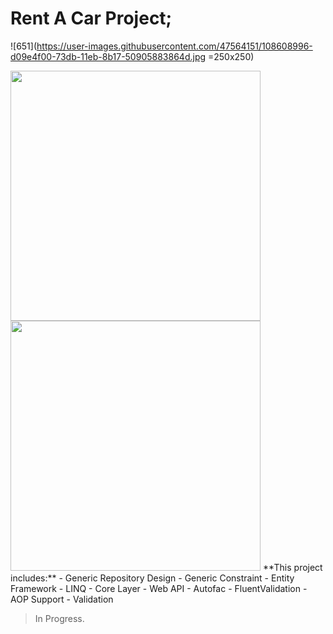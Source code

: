 # Rent A Car Project;
![651](https://user-images.githubusercontent.com/47564151/108608996-d09e4f00-73db-11eb-8b17-50905883864d.jpg =250x250)


<img src=![19199498](https://user-images.githubusercontent.com/47564151/108609126-e8c29e00-73dc-11eb-8054-e178945e84ca.jpg) data-canonical-src=![19199498](https://user-images.githubusercontent.com/47564151/108609126-e8c29e00-73dc-11eb-8054-e178945e84ca.jpg) width="400" height="400" />
<img src=![20945933](https://user-images.githubusercontent.com/47564151/108609143-0f80d480-73dd-11eb-991b-5ec2e8e4aa34.jpg) data-canonical-src=![19199498](https://user-images.githubusercontent.com/47564151/108609126-e8c29e00-73dc-11eb-8054-e178945e84ca.jpg) width="400" height="400" />
**This project includes:**
- Generic Repository Design
- Generic Constraint
- Entity Framework
- LINQ
- Core Layer
- Web API
- Autofac
- FluentValidation
- AOP Support
- Validation

> In Progress.


